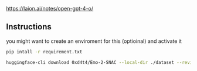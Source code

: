 https://laion.ai/notes/open-gpt-4-o/


## Instructions

you might want to create an enviroment for this (optioinal) and activate it

``` bash
pip intall -r requirement.txt 
```

``` bash
huggingface-cli download 0xd4t4/Emo-2-SNAC --local-dir ./dataset --revision refs/convert/parquet --repo-type dataset
```
